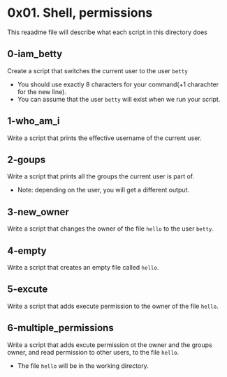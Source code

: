# 0x01. Shell, permissions
This reaadme file will describe what each script in this directory does

## 0-iam_betty
Create a script that switches the current user to the user ``` betty ```
- You should use exactly 8 characters for your command(+1 charachter for the new line).
- You can assume that the user ``` betty ``` will exist when we run your script.
## 1-who_am_i
Write a script that prints the effective username of the current user.
## 2-goups
Write a script that prints all the groups the current user is part of.
- Note: depending on the user, you will get a different output.
## 3-new_owner
Write a script that changes the owner of the file ``` hello ``` to the user ``` betty ```.
## 4-empty
Write  a script that creates an empty file called ``` hello ```.
## 5-excute
Write a script that adds execute permission to the owner of the file ``` hello ```.
## 6-multiple_permissions
Write a script that adds excute permission ot the owner and the groups owner, and read permission to other users, to the file ``` hello ```.
- The file ``` hello ``` will be in the working directory.
